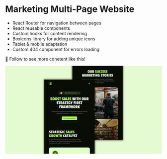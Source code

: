 # Marketing Multi-Page Website

* React Router for navigation between pages
* React reusable components
* Custom hooks for content rendering
* Boxicons library for adding unique icons
* Tablet & mobile adaptation
* Custom 404 component for errors loading

💙 Follow to see more conetent like this!

![Project Logo](./public/cover.png)